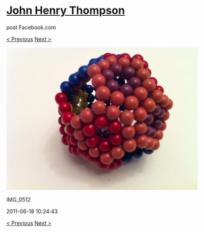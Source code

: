 # [John Henry Thompson](../README.md)
post Facebook.com

[< Previous](2011-06-18-7.md) [Next >](2011-06-18-9.md)

[![](../media/2011-06-18/Magnetic-Balls-IMG_0512.jpg)](../README.md)

IMG_0512

2011-06-18 10:24:43

[< Previous](2011-06-18-7.md) [Next >](2011-06-18-9.md)